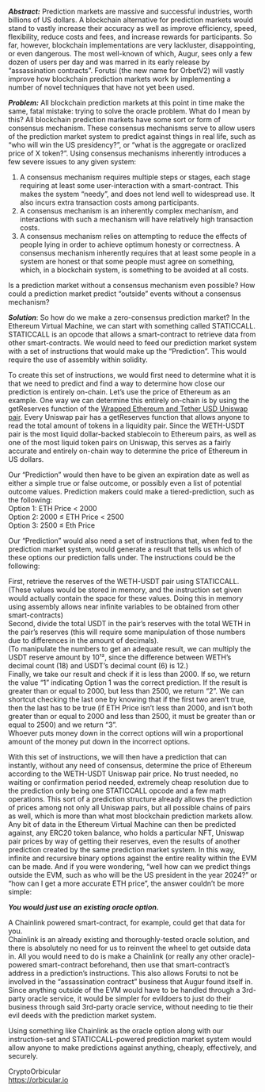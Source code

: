 **_Abstract:_** Prediction markets are massive and successful industries, worth billions of US dollars. A blockchain alternative for prediction markets would stand to vastly increase their accuracy as well as improve efficiency, speed, flexibility, reduce costs and fees, and increase rewards for participants. So far, however, blockchain implementations are very lackluster, disappointing, or even dangerous. The most well-known of which, Augur, sees only a few dozen of users per day and was marred in its early release by “assassination contracts”. Forutsi (the new name for OrbetV2) will vastly improve how blockchain prediction markets work by implementing a number of novel techniques that have not yet been used.

**_Problem:_** All blockchain prediction markets at this point in time make the same, fatal mistake: trying to solve the oracle problem. What do I mean by this? All blockchain prediction markets have some sort or form of consensus mechanism. These consensus mechanisms serve to allow users of the prediction market system to predict against things in real life, such as “who will win the US presidency?”, or “what is the aggregate or oraclized price of X token?”. Using consensus mechanisms inherently introduces a few severe issues to any given system:

1) A consensus mechanism requires multiple steps or stages, each stage requiring at least some user-interaction with a smart-contract. This makes the system “needy”, and does not lend well to widespread use. It also incurs extra transaction costs among participants.  
2) A consensus mechanism is an inherently complex mechanism, and interactions with such a mechanism will have relatively high transaction costs.  
3) A consensus mechanism relies on attempting to reduce the effects of people lying in order to achieve optimum honesty or correctness. A consensus mechanism inherently requires that at least some people in a system are honest or that some people must agree on something, which, in a blockchain system, is something to be avoided at all costs.

Is a prediction market without a consensus mechanism even possible? How could a prediction market predict “outside” events without a consensus mechanism?

**_Solution_**: So how do we make a zero-consensus prediction market? In the Ethereum Virtual Machine, we can start with something called STATICCALL. STATICCALL is an opcode that allows a smart-contract to retrieve data from other smart-contracts. We would need to feed our prediction market system with a set of instructions that would make up the “Prediction”. This would require the use of assembly within solidity.

To create this set of instructions, we would first need to determine what it is that we need to predict and find a way to determine how close our prediction is entirely on-chain. Let’s use the price of Ethereum as an example. One way we can determine this entirely on-chain is by using the getReserves function of the [Wrapped Ethereum and Tether USD Uniswap pair](https://etherscan.io/address/0x0d4a11d5eeaac28ec3f61d100daf4d40471f1852). Every Uniswap pair has a getReserves function that allows anyone to read the total amount of tokens in a liquidity pair. Since the WETH-USDT pair is the most liquid dollar-backed stablecoin to Ethereum pairs, as well as one of the most liquid token pairs on Uniswap, this serves as a fairly accurate and entirely on-chain way to determine the price of Ethereum in US dollars.

Our “Prediction” would then have to be given an expiration date as well as either a simple true or false outcome, or possibly even a list of potential outcome values. Prediction makers could make a tiered-prediction, such as the following:  
Option 1: ETH Price < 2000  
Option 2: 2000 ≤ ETH Price < 2500  
Option 3: 2500 ≤ Eth Price

Our “Prediction” would also need a set of instructions that, when fed to the prediction market system, would generate a result that tells us which of these options our prediction falls under. The instructions could be the following:

First, retrieve the reserves of the WETH-USDT pair using STATICCALL. (These values would be stored in memory, and the instruction set given would actually contain the space for these values. Doing this in memory using assembly allows near infinite variables to be obtained from other smart-contracts)  
Second, divide the total USDT in the pair’s reserves with the total WETH in the pair’s reserves (this will require some manipulation of those numbers due to differences in the amount of decimals).  
(To manipulate the numbers to get an adequate result, we can multiply the USDT reserve amount by 10¹², since the difference between WETH’s decimal count (18) and USDT’s decimal count (6) is 12.)  
Finally, we take our result and check if it is less than 2000. If so, we return the value “1” indicating Option 1 was the correct prediction. If the result is greater than or equal to 2000, but less than 2500, we return “2”. We can shortcut checking the last one by knowing that if the first two aren’t true, then the last has to be true (if ETH Price isn’t less than 2000, and isn’t both greater than or equal to 2000 and less than 2500, it must be greater than or equal to 2500) and we return “3”.  
Whoever puts money down in the correct options will win a proportional amount of the money put down in the incorrect options.

With this set of instructions, we will then have a prediction that can instantly, without any need of consensus, determine the price of Ethereum according to the WETH-USDT Uniswap pair price. No trust needed, no waiting or confirmation period needed, extremely cheap resolution due to the prediction only being one STATICCALL opcode and a few math operations. This sort of a prediction structure already allows the prediction of prices among not only all Uniswap pairs, but all possible chains of pairs as well, which is more than what most blockchain prediction markets allow. Any bit of data in the Ethereum Virtual Machine can then be predicted against, any ERC20 token balance, who holds a particular NFT, Uniswap pair prices by way of getting their reserves, even the results of another prediction created by the same prediction market system. In this way, infinite and recursive binary options against the entire reality within the EVM can be made. And if you were wondering, “well how can we predict things outside the EVM, such as who will be the US president in the year 2024?” or “how can I get a more accurate ETH price”, the answer couldn’t be more simple:

**_You would just use an existing oracle option._**

A Chainlink powered smart-contract, for example, could get that data for you.  
Chainlink is an already existing and thoroughly-tested oracle solution, and there is absolutely no need for us to reinvent the wheel to get outside data in. All you would need to do is make a Chainlink (or really any other oracle)- powered smart-contract beforehand, then use that smart-contract’s address in a prediction’s instructions. This also allows Forutsi to not be involved in the “assassination contract” business that Augur found itself in. Since anything outside of the EVM would have to be handled through a 3rd-party oracle service, it would be simpler for evildoers to just do their business through said 3rd-party oracle service, without needing to tie their evil deeds with the prediction market system.

Using something like Chainlink as the oracle option along with our instruction-set and STATICCALL-powered prediction market system would allow anyone to make predictions against anything, cheaply, effectively, and securely.

CryptoOrbicular  
https://orbicular.io
